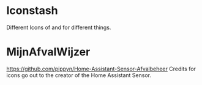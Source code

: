 # Iconstash
Different Icons of and for different things.


# MijnAfvalWijzer
https://github.com/pippyn/Home-Assistant-Sensor-Afvalbeheer
Credits for icons go out to the creator of the Home Assistant Sensor.